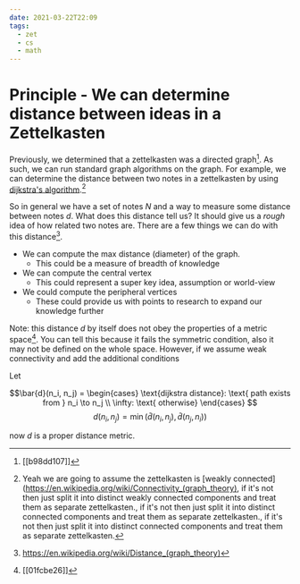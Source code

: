 ```yaml
---
date: 2021-03-22T22:09
tags:
  - zet
  - cs
  - math
---
```


# Principle - We can determine distance between ideas in a Zettelkasten

Previously, we determined that a zettelkasten was a directed graph[^graph]. As
such, we can run standard graph algorithms on the graph. For example, we can
determine the distance between two notes in a zettelkasten by using [dijkstra's
algorithm](https://en.wikipedia.org/wiki/Dijkstra%27s_algorithm).[^assumptions]

So in general we have a set of notes $N$ and a way to measure some distance
between notes $d$. What does this distance tell us? It should give us a _rough_
idea of how related two notes are. There are a few things we can do with this
distance[^distance].
* We can compute the max distance (diameter) of the graph.
  * This could be a measure of breadth of knowledge
* We can compute the central vertex
  * This could represent a super key idea, assumption or world-view
* We could compute the peripheral vertices
  * These could provide us with points to research to expand our knowledge further

Note: this distance $d$ by itself does not obey the properties of a metric space[^metric].
You can tell this because it fails the symmetric condition, also it may not be
defined on the whole space. However, if we assume weak connectivity and add the
additional conditions

Let

$$\bar{d}(n_i, n_j) =
\begin{cases}
\text{dijkstra distance}: \text{ path exists from } n_i \to n_j \\
\infty: \text{ otherwise}
\end{cases}
$$
$$d(n_i, n_j) = \min \left(\bar{d}(n_i, n_j), \bar{d}(n_j, n_i)\right)$$

now $d$ is a proper distance metric.

[^graph]: [[b98dd107]]
[^assumptions]: Yeah we are going to assume the zettelkasten is [weakly connected](https://en.wikipedia.org/wiki/Connectivity_(graph_theory), if it's not then just split it into distinct weakly connected components and treat them as separate zettelkasten., if it's not then just split it into distinct connected components and treat them as separate zettelkasten., if it's not then just split it into distinct connected components and treat them as separate zettelkasten.
[^distance]: https://en.wikipedia.org/wiki/Distance_(graph_theory)
[^metric]: [[01fcbe26]]
